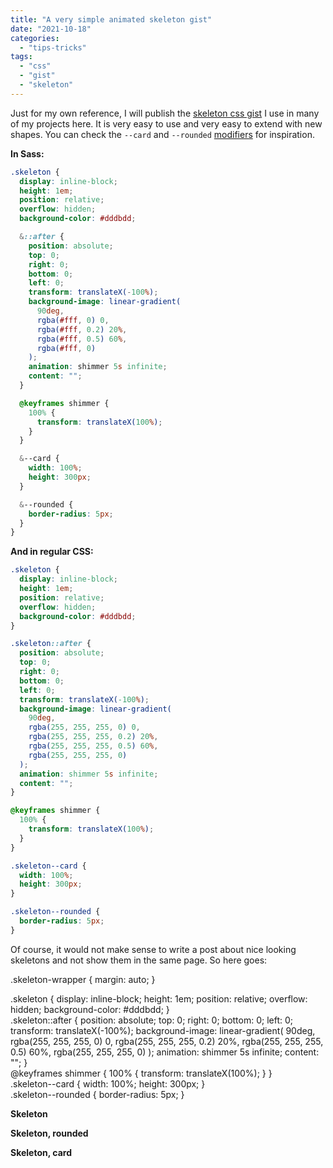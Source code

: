 ```yaml
---
title: "A very simple animated skeleton gist"
date: "2021-10-18"
categories: 
  - "tips-tricks"
tags: 
  - "css"
  - "gist"
  - "skeleton"
---
```


Just for my own reference, I will publish the [skeleton css gist](https://gist.github.com/drikusroor/d68ad4059c5a13d2c8df83cf012c98d9) I use in many of my projects here. It is very easy to use and very easy to extend with new shapes. You can check the `--card` and `--rounded` [modifiers](https://css-tricks.com/bem-101/) for inspiration.

**In Sass:**

```scss
.skeleton {
  display: inline-block;
  height: 1em;
  position: relative;
  overflow: hidden;
  background-color: #dddbdd;

  &::after {
    position: absolute;
    top: 0;
    right: 0;
    bottom: 0;
    left: 0;
    transform: translateX(-100%);
    background-image: linear-gradient(
      90deg,
      rgba(#fff, 0) 0,
      rgba(#fff, 0.2) 20%,
      rgba(#fff, 0.5) 60%,
      rgba(#fff, 0)
    );
    animation: shimmer 5s infinite;
    content: "";
  }

  @keyframes shimmer {
    100% {
      transform: translateX(100%);
    }
  }

  &--card {
    width: 100%;
    height: 300px;
  }

  &--rounded {
    border-radius: 5px;
  }
}
```

**And in regular CSS:**

```css
.skeleton {
  display: inline-block;
  height: 1em;
  position: relative;
  overflow: hidden;
  background-color: #dddbdd;
}

.skeleton::after {
  position: absolute;
  top: 0;
  right: 0;
  bottom: 0;
  left: 0;
  transform: translateX(-100%);
  background-image: linear-gradient(
    90deg,
    rgba(255, 255, 255, 0) 0,
    rgba(255, 255, 255, 0.2) 20%,
    rgba(255, 255, 255, 0.5) 60%,
    rgba(255, 255, 255, 0)
  );
  animation: shimmer 5s infinite;
  content: "";
}

@keyframes shimmer {
  100% {
    transform: translateX(100%);
  }
}

.skeleton--card {
  width: 100%;
  height: 300px;
}

.skeleton--rounded {
  border-radius: 5px;
}
```

Of course, it would not make sense to write a post about nice looking skeletons and not show them in the same page. So here goes:

.skeleton-wrapper { margin: auto; } <div></div> .skeleton { display: inline-block; height: 1em; position: relative; overflow: hidden; background-color: #dddbdd; } <div></div> .skeleton::after { position: absolute; top: 0; right: 0; bottom: 0; left: 0; transform: translateX(-100%); background-image: linear-gradient( 90deg, rgba(255, 255, 255, 0) 0, rgba(255, 255, 255, 0.2) 20%, rgba(255, 255, 255, 0.5) 60%, rgba(255, 255, 255, 0) ); animation: shimmer 5s infinite; content: ""; } <div></div> @keyframes shimmer { 100% { transform: translateX(100%); } } <div></div> .skeleton--card { width: 100%; height: 300px; } <div></div> .skeleton--rounded { border-radius: 5px; }

**Skeleton**  

  
  
**Skeleton, rounded**  

  
  
**Skeleton, card**

